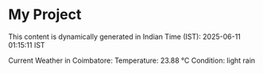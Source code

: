 # My Project

This content is dynamically generated in Indian Time (IST): 2025-06-11 01:15:11 IST


Current Weather in Coimbatore:
Temperature: 23.88 °C
Condition: light rain
